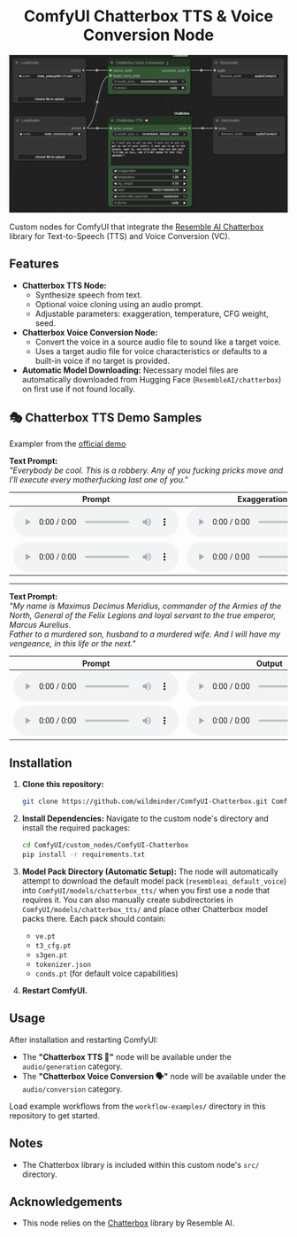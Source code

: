 <div align="center">

<h1>ComfyUI Chatterbox TTS & Voice Conversion Node</h1>

<p align="center">
  <img src="./assets/preview.png" alt="ComfyUI-KEEP Workflow Example">
</p>
    
</div>

Custom nodes for ComfyUI that integrate the [Resemble AI Chatterbox](https://github.com/resemble-ai/chatterbox) library for Text-to-Speech (TTS) and Voice Conversion (VC).

## Features

*   **Chatterbox TTS Node:**
    *   Synthesize speech from text.
    *   Optional voice cloning using an audio prompt.
    *   Adjustable parameters: exaggeration, temperature, CFG weight, seed.
*   **Chatterbox Voice Conversion Node:**
    *   Convert the voice in a source audio file to sound like a target voice.
    *   Uses a target audio file for voice characteristics or defaults to a built-in voice if no target is provided.
*   **Automatic Model Downloading:** Necessary model files are automatically downloaded from Hugging Face (`ResembleAI/chatterbox`) on first use if not found locally.


## 🎭 Chatterbox TTS Demo Samples  
Exampler from the [official demo](https://resemble-ai.github.io/chatterbox_demopage/)

**Text Prompt:**  
_"Everybody be cool. This is a robbery. Any of you fucking pricks move and I'll execute every motherfucking last one of you."_

<table class="tg">
<thead>
  <tr>
    <th class="tg-0pky">Prompt</th>
    <th class="tg-0pky">Exaggeration 0.5</th>
    <th class="tg-0pky">Exaggeration 1.0</th>
    <th class="tg-0pky">Exaggeration 2.0</th>
  </tr>
</thead>
<tbody>
  <tr>
    <td class="tg-0pky"><audio class="audio-narrow" src="https://storage.googleapis.com/chatterbox-demo-samples/prompts/male_old_movie.flac" controls="" preload=""></audio></td>
    <td class="tg-0pky"><audio src="https://storage.googleapis.com/chatterbox-demo-samples/samples/old_movie_exaggerate_0.5.wav" controls="" preload=""></audio></td>
    <td class="tg-0pky"><audio src="https://storage.googleapis.com/chatterbox-demo-samples/samples/old_movie_exaggerate_1.0.wav" controls="" preload=""></audio></td>
    <td class="tg-0pky"><audio src="https://storage.googleapis.com/chatterbox-demo-samples/samples/old_movie_exaggerate_2.0.wav" controls="" preload=""></audio></td>
  </tr>
   <tr>
    <td class="tg-0pky"><audio class="audio-narrow" src="https://storage.googleapis.com/chatterbox-demo-samples/prompts/male_petergriffin.wav" controls="" preload=""></audio></td>
    <td class="tg-0pky"><audio src="https://storage.googleapis.com/chatterbox-demo-samples/samples/peter_griffin_exag_0.5.wav" controls="" preload=""></audio></td>
    <td class="tg-0pky"><audio src="https://storage.googleapis.com/chatterbox-demo-samples/samples/peter_griffin_exag_1.0.wav" controls="" preload=""></audio></td>
    <td class="tg-0pky"><audio src="https://storage.googleapis.com/chatterbox-demo-samples/samples/peter_griffin_exag_2.0.wav" controls="" preload=""></audio></td>
  </tr>
</tbody>
</table>
<hr />


**Text Prompt:**  
_"My name is Maximus Decimus Meridius, commander of the Armies of the North, General of the Felix Legions and loyal servant to the true emperor, Marcus Aurelius.  
Father to a murdered son, husband to a murdered wife. And I will have my vengeance, in this life or the next."_

<table class="tg">
<thead>
  <tr>
    <th class="tg-0pky">Prompt</th>
    <th class="tg-0pky">Output</th>
  </tr>
</thead>
<tbody>
   <tr>
    <td class="tg-0pky"><audio class="audio-narrow" src="https://storage.googleapis.com/chatterbox-demo-samples/prompts/male_rickmorty.mp3" controls="" preload=""></audio></td>
    <td class="tg-0pky"><audio src="https://storage.googleapis.com/chatterbox-demo-samples/samples/gladiator_rick.wav" controls="" preload=""></audio></td>
  </tr>
  <tr>
    <td class="tg-0pky"><audio class="audio-narrow" src="https://storage.googleapis.com/chatterbox-demo-samples/prompts/male_old_movie.flac" controls="" preload=""></audio></td>
    <td class="tg-0pky"><audio src="https://storage.googleapis.com/chatterbox-demo-samples/samples/gladiator_old_movie.wav" controls="" preload=""></audio></td>
  </tr>
</tbody>
</table>

## Installation

1.  **Clone this repository:**
    ```bash
    git clone https://github.com/wildminder/ComfyUI-Chatterbox.git ComfyUI/custom_nodes/ComfyUI-Chatterbox
    ```

2.  **Install Dependencies:**
    Navigate to the custom node's directory and install the required packages:
    ```bash
    cd ComfyUI/custom_nodes/ComfyUI-Chatterbox
    pip install -r requirements.txt
    ```

3.  **Model Pack Directory (Automatic Setup):**
    The node will automatically attempt to download the default model pack (`resembleai_default_voice`) into `ComfyUI/models/chatterbox_tts/` when you first use a node that requires it.
    You can also manually create subdirectories in `ComfyUI/models/chatterbox_tts/` and place other Chatterbox model packs there. Each pack should contain:
    *   `ve.pt`
    *   `t3_cfg.pt`
    *   `s3gen.pt`
    *   `tokenizer.json`
    *   `conds.pt` (for default voice capabilities)

4.  **Restart ComfyUI.**

## Usage

After installation and restarting ComfyUI:

*   The **"Chatterbox TTS 📢"** node will be available under the `audio/generation` category.
*   The **"Chatterbox Voice Conversion 🗣️"** node will be available under the `audio/conversion` category.

Load example workflows from the `workflow-examples/` directory in this repository to get started.

## Notes

*   The Chatterbox library is included within this custom node's `src/` directory.


## Acknowledgements

*   This node relies on the [Chatterbox](https://github.com/resemble-ai/chatterbox) library by Resemble AI.

